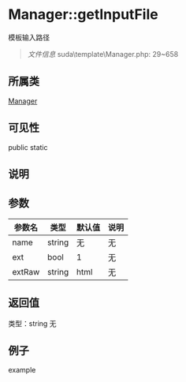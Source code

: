 # Manager::getInputFile
模板输入路径
> *文件信息* suda\template\Manager.php: 29~658
## 所属类 

[Manager](../Manager.md)

## 可见性

  public  static
## 说明



## 参数

| 参数名 | 类型 | 默认值 | 说明 |
|--------|-----|-------|-------|
| name |  string | 无 | 无 |
| ext |  bool | 1 | 无 |
| extRaw |  string | html | 无 |

## 返回值
类型：string
无

## 例子

example